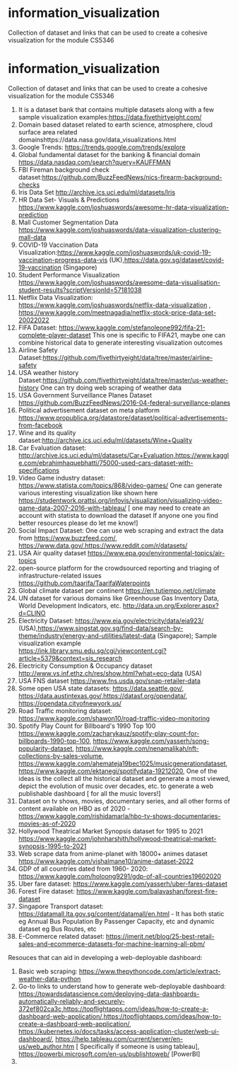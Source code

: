 # information_visualization
Collection of dataset and links that can be used to create a cohesive visualization for the module CS5346
# information_visualization
Collection of dataset and links that can be used to create a cohesive visualization for the module CS5346

1. It is a dataset bank that contains multiple datasets along with a few sample visualization examples:https://data.fivethirtyeight.com/
2. Domain based dataset related to earth science, atmosphere, cloud surface area related domainshttps://data.nasa.gov/data_visualizations.html 
3. Google Trends: https://trends.google.com/trends/explore
4. Global fundamental dataset for the banking & financial domain https://data.nasdaq.com/search?query=KAUFFMAN
5. FBI Fireman background check dataset:https://github.com/BuzzFeedNews/nics-firearm-background-checks
6. Iris Data Set http://archive.ics.uci.edu/ml/datasets/Iris
7. HR Data Set- Visuals & Predictions https://www.kaggle.com/joshuaswords/awesome-hr-data-visualization-prediction
8. Mall Customer Segmentation Data https://www.kaggle.com/joshuaswords/data-visualization-clustering-mall-data
9. COVID-19 Vaccination Data Visualization:https://www.kaggle.com/joshuaswords/uk-covid-19-vaccination-progress-data-vis (UK),https://data.gov.sg/dataset/covid-19-vaccination (Singapore)
10. Student Performance Visualization https://www.kaggle.com/joshuaswords/awesome-data-visualisation-student-results?scriptVersionId=57181038
11. Netflix Data Visualization: https://www.kaggle.com/joshuaswords/netflix-data-visualization , https://www.kaggle.com/meetnagadia/netflix-stock-price-data-set-20022022
12. FIFA Dataset: https://www.kaggle.com/stefanoleone992/fifa-21-complete-player-dataset This one is specific to FIFA21, maybe one can combine historical data to generate interesting visualization outcomes
13. Airline Safety Dataset:https://github.com/fivethirtyeight/data/tree/master/airline-safety
14. USA weather history Dataset:https://github.com/fivethirtyeight/data/tree/master/us-weather-history One can try doing web scraping of weather data 
15. USA Government Surveillance Planes Dataset https://github.com/BuzzFeedNews/2016-04-federal-surveillance-planes
16. Political advertisement dataset on meta platform https://www.propublica.org/datastore/dataset/political-advertisements-from-facebook
17. Wine and its quality dataset:http://archive.ics.uci.edu/ml/datasets/Wine+Quality
18. Car Evaluation dataset: http://archive.ics.uci.edu/ml/datasets/Car+Evaluation,https://www.kaggle.com/ebrahimhaquebhatti/75000-used-cars-dataset-with-specifications
19. Video Game industry dataset: https://www.statista.com/topics/868/video-games/ One can generate various interesting visualization like shown here https://studentwork.prattsi.org/infovis/visualization/visualizing-video-game-data-2007-2016-with-tableau/ [ one may need to create an account with statista to download the dataset If anyone one you find better resources please do let me know!]
20. Social Impact Dataset: One can use web scraping and extract the data from https://www.buzzfeed.com/, https://www.data.gov/,https://www.reddit.com/r/datasets/
21. USA Air quality dataset https://www.epa.gov/environmental-topics/air-topics
22. open-source platform for the crowdsourced reporting and triaging of infrastructure-related issues https://github.com/taarifa/TaarifaWaterpoints
23. Global climate dataset per continent https://en.tutiempo.net/climate
24. UN dataset for various domains like Greenhouse Gas Inventory Data, World Development Indicators, etc. http://data.un.org/Explorer.aspx?d=CLINO
25. Electricity Dataset: https://www.eia.gov/electricity/data/eia923/ (USA),https://www.singstat.gov.sg/find-data/search-by-theme/industry/energy-and-utilities/latest-data (Singapore); Sample visualization example https://ink.library.smu.edu.sg/cgi/viewcontent.cgi?article=5379&context=sis_research
26. Electricity Consumption & Occupancy dataset http://www.vs.inf.ethz.ch/res/show.html?what=eco-data (USA)
27. USA FNS dataset https://www.fns.usda.gov/snap-retailer-data
28. Some open USA state datasets: https://data.seattle.gov/, https://data.austintexas.gov/,https://datasf.org/opendata/, https://opendata.cityofnewyork.us/
29. Road Traffic monitoring dataset: https://www.kaggle.com/shawon10/road-traffic-video-monitoring 
30. Spotify Play Count for Billboard's 1990 Top 100 https://www.kaggle.com/zacharykauz/spotify-play-count-for-billboards-1990-top-100, https://www.kaggle.com/yasserh/song-popularity-dataset, https://www.kaggle.com/nenamalikah/nft-collections-by-sales-volume, https://www.kaggle.com/ahemateja19bec1025/musicgenerationdataset, https://www.kaggle.com/ektanegi/spotifydata-19212020, One of the ideas is the collect all the historical dataset and generate a most viewed, depict the evolution of music over decades, etc. to generate a web publishable dashboard [ for all the music lovers!]
31. Dataset on tv shows, movies, documentary series, and all other forms of content available on HBO as of 2020 -https://www.kaggle.com/rishidamarla/hbo-tv-shows-documentaries-movies-as-of-2020 
32. Hollywood Theatrical Market Synopsis dataset for 1995 to 2021 https://www.kaggle.com/johnharshith/hollywood-theatrical-market-synopsis-1995-to-2021
33. Web scrape data from anime-planet with 18000+ animes dataset https://www.kaggle.com/vishalmane10/anime-dataset-2022 
34. GDP of all countries dated from 1960- 2020: https://www.kaggle.com/holoong9291/gdp-of-all-countries19602020
35. Uber fare dataset: https://www.kaggle.com/yasserh/uber-fares-dataset
36. Forest Fire dataset: https://www.kaggle.com/balavashan/forest-fire-dataset
37. Singapore Transport dataset: https://datamall.lta.gov.sg/content/datamall/en.html - It has both static eg Annual Bus Population By Passenger Capacity, etc and dynamic dataset eg Bus Routes, etc
38. E-Commerce related dataset:  https://imerit.net/blog/25-best-retail-sales-and-ecommerce-datasets-for-machine-learning-all-pbm/

Resouces that can aid in developing a web-deployable dashboard:
1. Basic web scraping: https://www.thepythoncode.com/article/extract-weather-data-python
2. Go-to links to understand how to generate web-deployable dashboard: https://towardsdatascience.com/deploying-data-dashboards-automatically-reliably-and-securely-372ef802ca3c,https://topflightapps.com/ideas/how-to-create-a-dashboard-web-application/,https://topflightapps.com/ideas/how-to-create-a-dashboard-web-application/, https://kubernetes.io/docs/tasks/access-application-cluster/web-ui-dashboard/, https://help.tableau.com/current/server/en-us/web_author.htm [ Specifically if someone is using tableau], https://powerbi.microsoft.com/en-us/publishtoweb/ [PowerBI]
3. 

